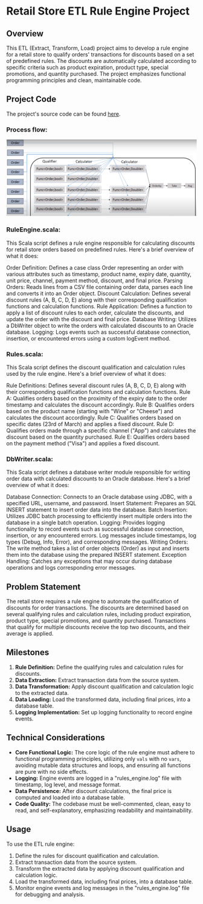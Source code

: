 # Retail Store ETL Rule Engine Project

## Overview
This ETL (Extract, Transform, Load) project aims to develop a rule engine for a retail store to qualify orders' transactions for discounts based on a set of predefined rules. The discounts are automatically calculated according to specific criteria such as product expiration, product type, special promotions, and quantity purchased. The project emphasizes functional programming principles and clean, maintainable code.


## Project Code
The project's source code can be found [here](https://github.com/MarkSamuell/Retail-Rule-Engine-with-Scala/tree/master/src/main/scala).

### Process flow:

![ETL Process](process.PNG)


### RuleEngine.scala:

This Scala script defines a rule engine responsible for calculating discounts for retail store orders based on predefined rules. Here's a brief overview of what it does:

Order Definition: Defines a case class Order representing an order with various attributes such as timestamp, product name, expiry date, quantity, unit price, channel, payment method, discount, and final price.
Parsing Orders: Reads lines from a CSV file containing order data, parses each line and converts it into an Order object.
Discount Calculation: Defines several discount rules (A, B, C, D, E) along with their corresponding qualification functions and calculation functions.
Rule Application: Defines a function to apply a list of discount rules to each order, calculate the discounts, and update the order with the discount and final price.
Database Writing: Utilizes a DbWriter object to write the orders with calculated discounts to an Oracle database.
Logging: Logs events such as successful database connection, insertion, or encountered errors using a custom logEvent method.

### Rules.scala:

This Scala script defines the discount qualification and calculation rules used by the rule engine. Here's a brief overview of what it does:

Rule Definitions: Defines several discount rules (A, B, C, D, E) along with their corresponding qualification functions and calculation functions.
Rule A: Qualifies orders based on the proximity of the expiry date to the order timestamp and calculates the discount accordingly.
Rule B: Qualifies orders based on the product name (starting with "Wine" or "Cheese") and calculates the discount accordingly.
Rule C: Qualifies orders based on specific dates (23rd of March) and applies a fixed discount.
Rule D: Qualifies orders made through a specific channel ("App") and calculates the discount based on the quantity purchased.
Rule E: Qualifies orders based on the payment method ("Visa") and applies a fixed discount.

### DbWriter.scala:

This Scala script defines a database writer module responsible for writing order data with calculated discounts to an Oracle database. Here's a brief overview of what it does:

Database Connection: Connects to an Oracle database using JDBC, with a specified URL, username, and password.
Insert Statement: Prepares an SQL INSERT statement to insert order data into the database.
Batch Insertion: Utilizes JDBC batch processing to efficiently insert multiple orders into the database in a single batch operation.
Logging: Provides logging functionality to record events such as successful database connection, insertion, or any encountered errors. Log messages include timestamps, log types (Debug, Info, Error), and corresponding messages.
Writing Orders: The write method takes a list of order objects (Order) as input and inserts them into the database using the prepared INSERT statement.
Exception Handling: Catches any exceptions that may occur during database operations and logs corresponding error messages.


## Problem Statement
The retail store requires a rule engine to automate the qualification of discounts for order transactions. The discounts are determined based on several qualifying rules and calculation rules, including product expiration, product type, special promotions, and quantity purchased. Transactions that qualify for multiple discounts receive the top two discounts, and their average is applied.


## Milestones
1. **Rule Definition:** Define the qualifying rules and calculation rules for discounts.
2. **Data Extraction:** Extract transaction data from the source system.
3. **Data Transformation:** Apply discount qualification and calculation logic to the extracted data.
4. **Data Loading:** Load the transformed data, including final prices, into a database table.
5. **Logging Implementation:** Set up logging functionality to record engine events.

## Technical Considerations
- **Core Functional Logic:** The core logic of the rule engine must adhere to functional programming principles, utilizing only `vals` with no `vars`, avoiding mutable data structures and loops, and ensuring all functions are pure with no side effects.
- **Logging:** Engine events are logged in a "rules_engine.log" file with timestamp, log level, and message format.
- **Data Persistence:** After discount calculations, the final price is computed and loaded into a database table.
- **Code Quality:** The codebase must be well-commented, clean, easy to read, and self-explanatory, emphasizing readability and maintainability.

## Usage
To use the ETL rule engine:
1. Define the rules for discount qualification and calculation.
2. Extract transaction data from the source system.
3. Transform the extracted data by applying discount qualification and calculation logic.
4. Load the transformed data, including final prices, into a database table.
5. Monitor engine events and log messages in the "rules_engine.log" file for debugging and analysis.
